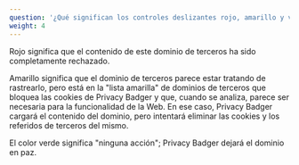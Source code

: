 ```yaml
---
question: '¿Qué significan los controles deslizantes rojo, amarillo y verde del menú de Privacy Badger?'
weight: 4
---
```


Rojo significa que el contenido de este dominio de terceros ha sido completamente rechazado.

Amarillo significa que el dominio de terceros parece estar tratando de rastrearlo, pero está en la "lista amarilla" de dominios de terceros que bloquea las cookies de Privacy Badger y que, cuando se analiza, parece ser necesaria para la funcionalidad de la Web. En ese caso, Privacy Badger cargará el contenido del dominio, pero intentará eliminar las cookies y los referidos de terceros del mismo.

El color verde significa "ninguna acción"; Privacy Badger dejará el dominio en paz.
